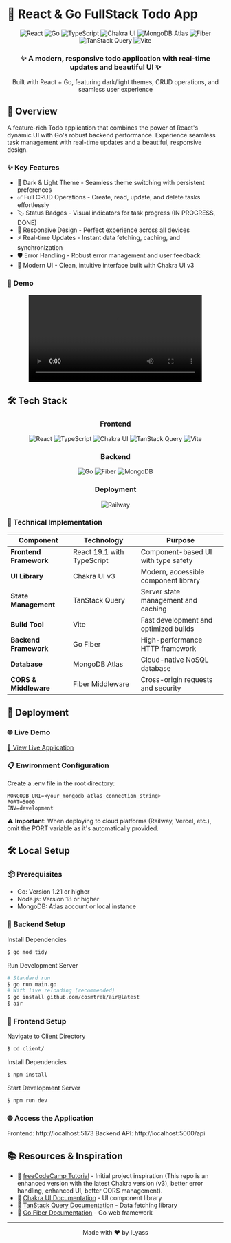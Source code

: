 # 🚀 React & Go FullStack Todo App
<div align="center">
  <img src="https://img.shields.io/badge/React-19.1.0-61DAFB?style=for-the-badge&logo=react&logoColor=white" alt="React" />
  <img src="https://img.shields.io/badge/Go-1.24.4-00ADD8?style=for-the-badge&logo=go&logoColor=white" alt="Go" />
  <img src="https://img.shields.io/badge/TypeScript-5.8.3-3178C6?style=for-the-badge&logo=typescript&logoColor=white" alt="TypeScript" />
  <img src="https://img.shields.io/badge/Chakra_UI-3.22-319795?style=for-the-badge&logo=chakraui&logoColor=white" alt="Chakra UI" />
  <img src="https://img.shields.io/badge/MongoDB_Atlas-7.0-47A248?style=for-the-badge&logo=mongodb&logoColor=white" alt="MongoDB Atlas" />
  <img src="https://img.shields.io/badge/Fiber-2.52-00ACD7?style=for-the-badge&logo=go&logoColor=white" alt="Fiber" />
  <img src="https://img.shields.io/badge/TanStack_Query-5.82-FF4154?style=for-the-badge&logo=reactquery&logoColor=white" alt="TanStack Query" />
  <img src="https://img.shields.io/badge/Vite-7.0.3-646CFF?style=for-the-badge&logo=vite&logoColor=white" alt="Vite" />
</div>
<div align="center">
  <h3>✨ A modern, responsive todo application with real-time updates and beautiful UI ✨</h3>
  <p>Built with React + Go, featuring dark/light themes, CRUD operations, and seamless user experience</p>
</div>


## 🎯 Overview

A feature-rich Todo application that combines the power of React's dynamic UI with Go's robust backend performance. Experience seamless task management with real-time updates and a beautiful, responsive design.
### ✨ Key Features

- 🌙 Dark & Light Theme - Seamless theme switching with persistent preferences<br/>
- ✅ Full CRUD Operations - Create, read, update, and delete tasks effortlessly<br/>
- 🏷️ Status Badges - Visual indicators for task progress (IN PROGRESS, DONE)<br/>
- 📱 Responsive Design - Perfect experience across all devices<br/>
- ⚡ Real-time Updates - Instant data fetching, caching, and synchronization<br/>
- 🛡️ Error Handling - Robust error management and user feedback<br/>
- 🎨 Modern UI - Clean, intuitive interface built with Chakra UI v3<br/>
### 🎥 Demo

<div align="center">
  <video src="https://github.com/user-attachments/assets/3bb77011-b77f-4edc-8786-633b19beeefb" controls width="80%">
    Your browser does not support the video tag.
  </video>
</div>


## 🛠️ Tech Stack
<div align="center">
  
### Frontend
  
<img src="https://img.shields.io/badge/React-61DAFB?style=for-the-badge&logo=react&logoColor=white" alt="React" />
<img src="https://img.shields.io/badge/TypeScript-3178C6?style=for-the-badge&logo=typescript&logoColor=white" alt="TypeScript" />
<img src="https://img.shields.io/badge/Chakra_UI-319795?style=for-the-badge&logo=chakraui&logoColor=white" alt="Chakra UI" />
<img src="https://img.shields.io/badge/TanStack_Query-FF4154?style=for-the-badge&logo=reactquery&logoColor=white" alt="TanStack Query" />
<img src="https://img.shields.io/badge/Vite-646CFF?style=for-the-badge&logo=vite&logoColor=white" alt="Vite" />

### Backend

<img src="https://img.shields.io/badge/Go-00ADD8?style=for-the-badge&logo=go&logoColor=white" alt="Go" />
<img src="https://img.shields.io/badge/Fiber-00ACD7?style=for-the-badge&logo=go&logoColor=white" alt="Fiber" />
<img src="https://img.shields.io/badge/MongoDB-47A248?style=for-the-badge&logo=mongodb&logoColor=white" alt="MongoDB" />

### Deployment

<img src="https://img.shields.io/badge/Railway-0B0D0E?style=for-the-badge&logo=railway&logoColor=white" alt="Railway" />
</div>

### 🔧 Technical Implementation

| Component | Technology | Purpose |
|-----------|------------|---------|
| **Frontend Framework** | React 19.1 with TypeScript | Component-based UI with type safety |
| **UI Library** | Chakra UI v3 | Modern, accessible component library |
| **State Management** | TanStack Query | Server state management and caching |
| **Build Tool** | Vite | Fast development and optimized builds |
| **Backend Framework** | Go Fiber | High-performance HTTP framework |
| **Database** | MongoDB Atlas | Cloud-native NoSQL database |
| **CORS & Middleware** | Fiber Middleware | Cross-origin requests and security |

## 🚀 Deployment

### 🌐 Live Demo
[🔗 View Live Application](https://react-go-todo-app-production.up.railway.app/)

### 📋 Environment Configuration
Create a .env file in the root directory:
```
MONGODB_URI=<your_mongodb_atlas_connection_string>
PORT=5000
ENV=development
```

⚠️ **Important**: When deploying to cloud platforms (Railway, Vercel, etc.), omit the PORT variable as it's automatically provided.

## 🛠️ Local Setup

### 📦 Prerequisites

- Go: Version 1.21 or higher
- Node.js: Version 18 or higher
- MongoDB: Atlas account or local instance

### 🔧 Backend Setup

Install Dependencies
```bash
$ go mod tidy
```
Run Development Server
```bash
# Standard run
$ go run main.go
# With live reloading (recommended)
$ go install github.com/cosmtrek/air@latest
$ air
```
### 🎨 Frontend Setup

Navigate to Client Directory
```bash
$ cd client/
```
Install Dependencies
```bash
$ npm install
```
Start Development Server
```bash
$ npm run dev
```

### 🌐 Access the Application

Frontend: http://localhost:5173
Backend API: http://localhost:5000/api

## 📚 Resources & Inspiration

- 🎥 [freeCodeCamp Tutorial](https://www.youtube.com/watch?v=lNd7XlXwlho&t=5400s&ab_channel=freeCodeCamp.org) - Initial project inspiration (This repo is an enhanced version with the latest Chakra version (v3), better error handling, enhanced UI, better CORS management).
- 📖 [Chakra UI Documentation](https://chakra-ui.com/) - UI component library
- 📖 [TanStack Query Documentation](https://tanstack.com/query/latest) - Data fetching library
- 📖 [Go Fiber Documentation](https://gofiber.io/) - Go web framework
  
<hr />

<div align="center">
  <p>Made with ❤️ by ILyass</p>
</div>

